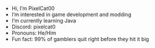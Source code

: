- Hi, I’m PixelCat00
- I’m interested in game development and modding
- I’m currently learning Java
- Discord: pixelcat0
- Pronouns: He/Him
- Fun fact: 99% of gamblers quit right before they hit it big
